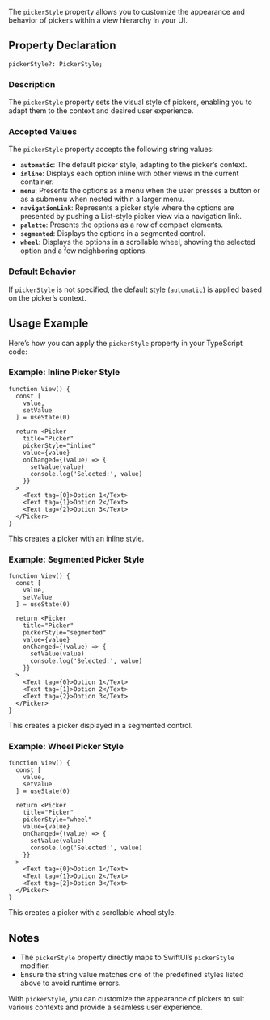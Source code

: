 
The `pickerStyle` property allows you to customize the appearance and behavior of pickers within a view hierarchy in your UI.

## Property Declaration

```tsx
pickerStyle?: PickerStyle;
```

### Description
The `pickerStyle` property sets the visual style of pickers, enabling you to adapt them to the context and desired user experience.

### Accepted Values
The `pickerStyle` property accepts the following string values:

- **`automatic`**: The default picker style, adapting to the picker’s context.
- **`inline`**: Displays each option inline with other views in the current container.
- **`menu`**: Presents the options as a menu when the user presses a button or as a submenu when nested within a larger menu.
- **`navigationLink`**: Represents a picker style where the options are presented by pushing a List-style picker view via a navigation link.
- **`palette`**: Presents the options as a row of compact elements.
- **`segmented`**: Displays the options in a segmented control.
- **`wheel`**: Displays the options in a scrollable wheel, showing the selected option and a few neighboring options.

### Default Behavior
If `pickerStyle` is not specified, the default style (`automatic`) is applied based on the picker’s context.

## Usage Example

Here’s how you can apply the `pickerStyle` property in your TypeScript code:

### Example: Inline Picker Style

```tsx
function View() {
  const [
    value,
    setValue
  ] = useState(0)

  return <Picker
    title="Picker"
    pickerStyle="inline"
    value={value}
    onChanged={(value) => {
      setValue(value)
      console.log('Selected:', value)
    }}
  >
    <Text tag={0}>Option 1</Text>
    <Text tag={1}>Option 2</Text>
    <Text tag={2}>Option 3</Text>
  </Picker>
}
```

This creates a picker with an inline style.

### Example: Segmented Picker Style

```tsx
function View() {
  const [
    value,
    setValue
  ] = useState(0)

  return <Picker
    title="Picker"
    pickerStyle="segmented"
    value={value}
    onChanged={(value) => {
      setValue(value)
      console.log('Selected:', value)
    }}
  >
    <Text tag={0}>Option 1</Text>
    <Text tag={1}>Option 2</Text>
    <Text tag={2}>Option 3</Text>
  </Picker>
}
```

This creates a picker displayed in a segmented control.

### Example: Wheel Picker Style

```tsx
function View() {
  const [
    value,
    setValue
  ] = useState(0)

  return <Picker
    title="Picker"
    pickerStyle="wheel"
    value={value}
    onChanged={(value) => {
      setValue(value)
      console.log('Selected:', value)
    }}
  >
    <Text tag={0}>Option 1</Text>
    <Text tag={1}>Option 2</Text>
    <Text tag={2}>Option 3</Text>
  </Picker>
}
```

This creates a picker with a scrollable wheel style.

## Notes
- The `pickerStyle` property directly maps to SwiftUI’s `pickerStyle` modifier.
- Ensure the string value matches one of the predefined styles listed above to avoid runtime errors.

With `pickerStyle`, you can customize the appearance of pickers to suit various contexts and provide a seamless user experience.

